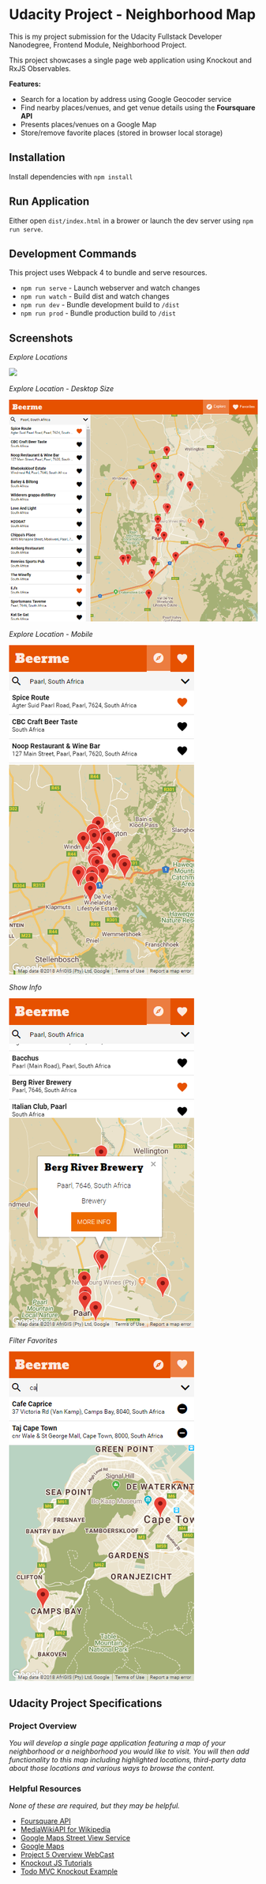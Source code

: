 # Udacity Project - Neighborhood Map

This is my project submission for the Udacity Fullstack Developer Nanodegree, Frontend Module, Neighborhood Project.

This project showcases a single page web application using Knockout and RxJS Observables.

**Features:**
 - Search for a location by address using Google Geocoder service
 - Find nearby places/venues, and get venue details using the **Foursquare API**
 - Presents places/venues on a Google Map
 - Store/remove favorite places (stored in browser local storage)


## Installation

Install dependencies with `npm install`

## Run Application

Either open `dist/index.html` in a brower or launch the dev server using `npm run serve`.

## Development Commands

This project uses Webpack 4 to bundle and serve resources.

 - `npm run serve` - Launch webserver and watch changes
 - `npm run watch` - Build dist and watch changes
 - `npm run dev` - Bundle development build to `/dist`
 - `npm run prod` - Bundle production build to `/dist`

## Screenshots

*Explore Locations*

![](https://udacity-reviews-uploads.s3.us-west-2.amazonaws.com/_attachments/4839/1526572684/mobrespons.gif)

*Explore Location - Desktop Size*

![](screenshots/explore_desktop.png)

*Explore Location - Mobile*

![](screenshots/explore_paarl.png)

*Show Info*

![](screenshots/show_info.png)

*Filter Favorites*

![](screenshots/filter_favorites.png)

## Udacity Project Specifications

### Project Overview

*You will develop a single page application featuring a map of your neighborhood or a neighborhood you would like to visit. You will then add functionality to this map including highlighted locations, third-party data about those locations and various ways to browse the content.*

### Helpful Resources
*None of these are required, but they may be helpful.*

 - [Foursquare API](https://developer.foursquare.com/)
 - [MediaWikiAPI for Wikipedia](http://www.mediawiki.org/wiki/API:Main_page)
 - [Google Maps Street View Service](https://developers.google.com/maps/documentation/javascript/streetview)
 - [Google Maps](https://developers.google.com/maps/documentation/)
 - [Project 5 Overview WebCast](https://github.com/udacity/fend-office-hours/tree/master/Javascript%20Design%20Patterns/P5%20Project%20Overview)
 - [Knockout JS Tutorials](http://learn.knockoutjs.com/)
 - [Todo MVC Knockout Example](http://todomvc.com/examples/knockoutjs/)